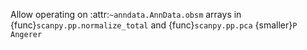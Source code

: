 Allow operating on :attr:`~anndata.AnnData.obsm` arrays in {func}`scanpy.pp.normalize_total` and {func}`scanpy.pp.pca` {smaller}`P Angerer`
